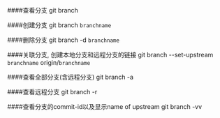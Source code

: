 ####查看分支
git branch

####创建分支
git branch `branchname`

####删除分支
git branch -d `branchname`

####关联分支, 创建本地分支和远程分支的链接
git branch --set-upstream `branchname` origin/`branchname`

####查看全部分支(含远程分支)
git branch -a

####查看远程分支
git branch -r

####查看分支的commit-id以及显示name of upstream
git branch -vv
